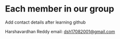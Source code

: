 # Each member in our group
Add contact details after learning github

Harshavardhan Reddy
email: dsh17082001@gmail.com
